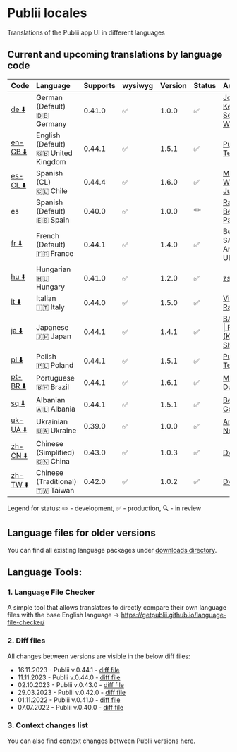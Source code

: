 # Publii locales
Translations of the Publii app UI in different languages

## Current and upcoming translations by language code

| Code                                                                                                          | Language                                          | Supports  | wysiwyg            | Version | Status             | Author                                                          |
| :------------------------------------------------------------------------------------------------------------ | :------------------------------------------------ | :-------- | :----------------- | :------ | :----------------- | :-------------------------------------------------------------- |
| [de :arrow_down:](https://github.com/GetPublii/Publii-ui-locales/blob/main/downloads/0.41.0/de.zip)           | German (Default)<br>:de: Germany                  | 0.41.0    | :white_check_mark: | 1.0.0   | :white_check_mark: | [Johannes Keyser](https://github.com/JoKeyser), [Sebastian Wiemer](https://github.com/snwiem)                 |
| [en-GB :arrow_down:](https://github.com/GetPublii/Publii-ui-locales/blob/main/downloads/0.44.1/en-gb.zip)     | English (Default)<br>:uk: United Kingdom          | 0.44.1    | :white_check_mark: | 1.5.1   | :white_check_mark: | [Publii Team](https://github.com/GetPublii)                     |
| [es-CL :arrow_down:](https://github.com/GetPublii/Publii-ui-locales/blob/main/downloads/0.44.1/es-cl.zip)    | Spanish (CL)<br>:chile: Chile                     | 0.44.4    | :white_check_mark: | 1.6.0   | :white_check_mark: | [Michael Walsh](https://github.com/elmikewalsh), [Julvenzor](https://github.com/Julvenzor)                 |
| es                                                                                                            | Spanish (Default)<br>:es: Spain                   | 0.40.0    | :white_check_mark: | 1.0.0   | :pencil2:          | [Ramon Benitez-Pagan](https://github.com/rbenitezpagan)         
| [fr :arrow_down:](https://github.com/GetPublii/Publii-ui-locales/blob/main/downloads/0.44.1/fr.zip)           | French (Default)<br>:fr: France                   | 0.44.1    | :white_check_mark: | 1.4.0   | :white_check_mark: | Benoit SALLÉ et Arthur UBERTI                                                     |
| [hu :arrow_down:](https://github.com/GetPublii/Publii-ui-locales/blob/main/downloads/0.41.0/hu.zip)   |Hungarian<br>:hungary: Hungary  | 0.41.0  | :white_check_mark:  | 1.2.0 | :white_check_mark:  | [zslaszlo](https://github.com/zslaszlo) |
| [it :arrow_down:](https://github.com/GetPublii/Publii-ui-locales/blob/main/downloads/0.44.0/it.zip)           | Italian<br>:it: Italy                             | 0.44.0    | :white_check_mark: | 1.5.0   | :white_check_mark: | [Vittorio Ramponi](https://github.com/gpsblues)                 |
| [ja :arrow_down:](https://github.com/GetPublii/Publii-ui-locales/blob/main/downloads/0.44.1/ja.zip)           | Japanese<br>:jp: Japan                            | 0.44.1    | :white_check_mark: | 1.4.1   | :white_check_mark: | [BALLOON \| FU-SEN <br>(Keiichi Shiga)](https://github.com/fu-sen)   |
| [pl :arrow_down:](https://github.com/GetPublii/Publii-ui-locales/blob/main/downloads/0.44.1/pl.zip)           | Polish<br>:poland: Poland                         | 0.44.1    | :white_check_mark: | 1.5.1   | :white_check_mark: | [Publii Team](https://github.com/GetPublii)                     |
| [pt-BR :arrow_down:](https://github.com/GetPublii/Publii-ui-locales/blob/main/downloads/0.44.1/pt-br.zip)     | Portuguese<br>:brazil: Brazil                     | 0.44.1    | :white_check_mark: | 1.6.1   | :white_check_mark: | [Marcio Duarte](https://github.com/pagelab)                     |
| [sq :arrow_down:](https://github.com/GetPublii/Publii-ui-locales/blob/main/downloads/0.44.1/sq.zip)           | Albanian<br>:albania: Albania                     | 0.44.1    | :white_check_mark: | 1.5.1   | :white_check_mark: | [Besmir Godole](https://github.com/bgodole)                     |
| [uk-UA :arrow_down:](https://github.com/GetPublii/Publii-ui-locales/blob/main/downloads/0.39.0/uk-ua.zip)     | Ukrainian<br>:ukraine: Ukraine                    | 0.39.0    | :white_check_mark: | 1.0.0   | :white_check_mark: | [Andrew Notea](https://github.com/andrewnotea)                  |
| [zh-CN :arrow_down:](https://github.com/GetPublii/Publii-ui-locales/blob/main/downloads/0.43.0/zh-cn.zip)     | Chinese (Simplified)<br>:cn: China                | 0.43.0    | :white_check_mark: | 1.0.3   | :white_check_mark: | [Dyxang](https://github.com/dyxang)                             |
| [zh-TW :arrow_down:](https://github.com/GetPublii/Publii-ui-locales/blob/main/downloads/0.42.0/zh-tw.zip)     | Chinese (Traditional)<br>:taiwan: Taiwan          | 0.42.0    | :white_check_mark: | 1.0.2   | :white_check_mark: | [Dyxang](https://github.com/dyxang)                             |

Legend for status: :pencil2: - development, :white_check_mark: - production, :mag: - in review

## Language files for older versions

You can find all existing language packages under [downloads directory](https://github.com/GetPublii/Publii-ui-locales/blob/main/downloads/).
## Language Tools:

### 1. Language File Checker

A simple tool that allows translators to directly compare their own language files with the base English language &rarr; https://getpublii.github.io/language-file-checker/

### 2. Diff files

All changes between versions are visible in the below diff files:

* 16.11.2023 - Publii v.0.44.1 - [diff file](https://github.com/GetPublii/Publii-ui-locales/blob/main/diff-files/v.0.44.1.diff)
* 11.11.2023 - Publii v.0.44.0 - [diff file](https://github.com/GetPublii/Publii-ui-locales/blob/main/diff-files/v.0.44.0.diff)
* 02.10.2023 - Publii v.0.43.0 - [diff file](https://github.com/GetPublii/Publii-ui-locales/blob/main/diff-files/v.0.43.0.diff)
* 29.03.2023 - Publii v.0.42.0 - [diff file](https://github.com/GetPublii/Publii-ui-locales/blob/main/diff-files/v.0.42.0.diff)
* 01.11.2022 - Publii v.0.41.0 - [diff file](https://github.com/GetPublii/Publii-ui-locales/blob/main/diff-files/v.0.41.0.diff)
* 07.07.2022 - Publii v.0.40.0 - [diff file](https://github.com/GetPublii/Publii-ui-locales/blob/main/diff-files/v.0.40.0.diff)

### 3. Context changes list

You can also find context changes between Publii versions [here](https://github.com/GetPublii/Publii-ui-locales/tree/main/changes-list).
